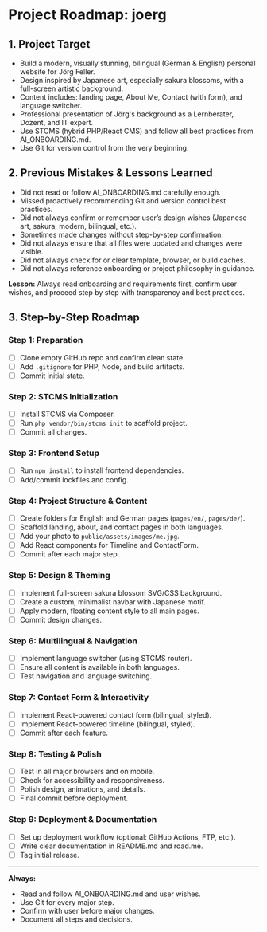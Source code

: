 # Project Roadmap: joerg

## 1. Project Target
- Build a modern, visually stunning, bilingual (German & English) personal website for Jörg Feller.
- Design inspired by Japanese art, especially sakura blossoms, with a full-screen artistic background.
- Content includes: landing page, About Me, Contact (with form), and language switcher.
- Professional presentation of Jörg's background as a Lernberater, Dozent, and IT expert.
- Use STCMS (hybrid PHP/React CMS) and follow all best practices from AI_ONBOARDING.md.
- Use Git for version control from the very beginning.

## 2. Previous Mistakes & Lessons Learned
- Did not read or follow AI_ONBOARDING.md carefully enough.
- Missed proactively recommending Git and version control best practices.
- Did not always confirm or remember user’s design wishes (Japanese art, sakura, modern, bilingual, etc.).
- Sometimes made changes without step-by-step confirmation.
- Did not always ensure that all files were updated and changes were visible.
- Did not always check for or clear template, browser, or build caches.
- Did not always reference onboarding or project philosophy in guidance.

**Lesson:** Always read onboarding and requirements first, confirm user wishes, and proceed step by step with transparency and best practices.

## 3. Step-by-Step Roadmap

### Step 1: Preparation
- [ ] Clone empty GitHub repo and confirm clean state.
- [ ] Add `.gitignore` for PHP, Node, and build artifacts.
- [ ] Commit initial state.

### Step 2: STCMS Initialization
- [ ] Install STCMS via Composer.
- [ ] Run `php vendor/bin/stcms init` to scaffold project.
- [ ] Commit all changes.

### Step 3: Frontend Setup
- [ ] Run `npm install` to install frontend dependencies.
- [ ] Add/commit lockfiles and config.

### Step 4: Project Structure & Content
- [ ] Create folders for English and German pages (`pages/en/`, `pages/de/`).
- [ ] Scaffold landing, about, and contact pages in both languages.
- [ ] Add your photo to `public/assets/images/me.jpg`.
- [ ] Add React components for Timeline and ContactForm.
- [ ] Commit after each major step.

### Step 5: Design & Theming
- [ ] Implement full-screen sakura blossom SVG/CSS background.
- [ ] Create a custom, minimalist navbar with Japanese motif.
- [ ] Apply modern, floating content style to all main pages.
- [ ] Commit design changes.

### Step 6: Multilingual & Navigation
- [ ] Implement language switcher (using STCMS router).
- [ ] Ensure all content is available in both languages.
- [ ] Test navigation and language switching.

### Step 7: Contact Form & Interactivity
- [ ] Implement React-powered contact form (bilingual, styled).
- [ ] Implement React-powered timeline (bilingual, styled).
- [ ] Commit after each feature.

### Step 8: Testing & Polish
- [ ] Test in all major browsers and on mobile.
- [ ] Check for accessibility and responsiveness.
- [ ] Polish design, animations, and details.
- [ ] Final commit before deployment.

### Step 9: Deployment & Documentation
- [ ] Set up deployment workflow (optional: GitHub Actions, FTP, etc.).
- [ ] Write clear documentation in README.md and road.me.
- [ ] Tag initial release.

---

**Always:**
- Read and follow AI_ONBOARDING.md and user wishes.
- Use Git for every major step.
- Confirm with user before major changes.
- Document all steps and decisions. 

